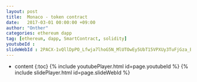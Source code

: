 ```yaml
---
layout: post
title:  Monaco - token contract
date:   2017-03-01 00:00:00 +09:00
author: "Onther"
categories: ethereum dapp
tag: [ethereum, dapp, SmartContract, solidity]
youtubeId :
slideWebId : 2PACX-1vQllDpPO_Lfwja7lhoG5N_MlUTOwEy5UbT15VPXUy3TuFjGza_BOl8maT50dWZ-Dl3I1JwH485PTFuQ
---
```

* content
{:toc}
{% include youtubePlayer.html id=page.youtubeId %}
{% include slidePlayer.html id=page.slideWebId %}
